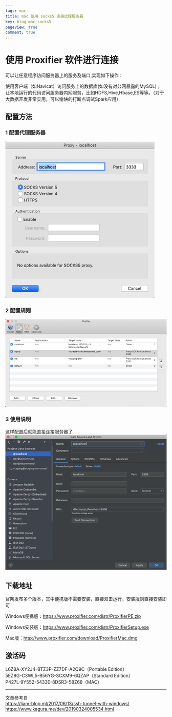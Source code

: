 ```yaml
---
tags: mac
title: mac 使用 socks5 连接远程服务器
key: blog_mac_socks5
pageview: true
comment: true
---
```


# 使用 Proxifier 软件进行连接
可以让任意程序访问服务器上的服务及端口,实现如下操作：

使用客户端（如Navicat）访问服务上的数据库(如没有对公网暴露的MySQL)；
让本地运行的代码访问服务器内网服务，比如HDFS,Hive,Hbase,ES等等。（对于大数据开发非常实用，可以愉快的打断点调试Spark应用）

## 配置方法

### 1 配置代理服务器
![avatar](https://github.com/logosty/logosty.github.io/blob/master/assets/images/Screenshot/WX20191010-%E4%BB%A3%E7%90%86%E6%9C%8D%E5%8A%A1%E5%99%A8.png?raw=true)

### 2 配置规则
![avatar](https://github.com/logosty/logosty.github.io/blob/master/assets/images/Screenshot/WX20191010-%E8%A7%84%E5%88%99.png?raw=true)

### 3 使用说明
这样配置后就能直接连接服务器了
![avatar](https://github.com/logosty/logosty.github.io/blob/master/assets/images/Screenshot/WX20191010-datagrip.png?raw=true)

## 下载地址
官网发布多个版本，其中便携版不需要安装，直接双击运行，安装版则直接安装即可

Windows便携版：<https://www.proxifier.com/distr/ProxifierPE.zip>

Windows安装版：<https://www.proxifier.com/distr/ProxifierSetup.exe>

Mac版：<http://www.proxifier.com/download/ProxifierMac.dmg>

## 激活码
L6Z8A-XY2J4-BTZ3P-ZZ7DF-A2Q9C（Portable Edition）  
5EZ8G-C3WL5-B56YG-SCXM9-6QZAP（Standard Edition）  
P427L-9Y552-5433E-8DSR3-58Z68（MAC）

------
文章参考自  
<https://liam-blog.ml/2017/06/13/ssh-tunnel-with-windows/>    
<https://www.kagura.me/dev/20190324005534.html>  
